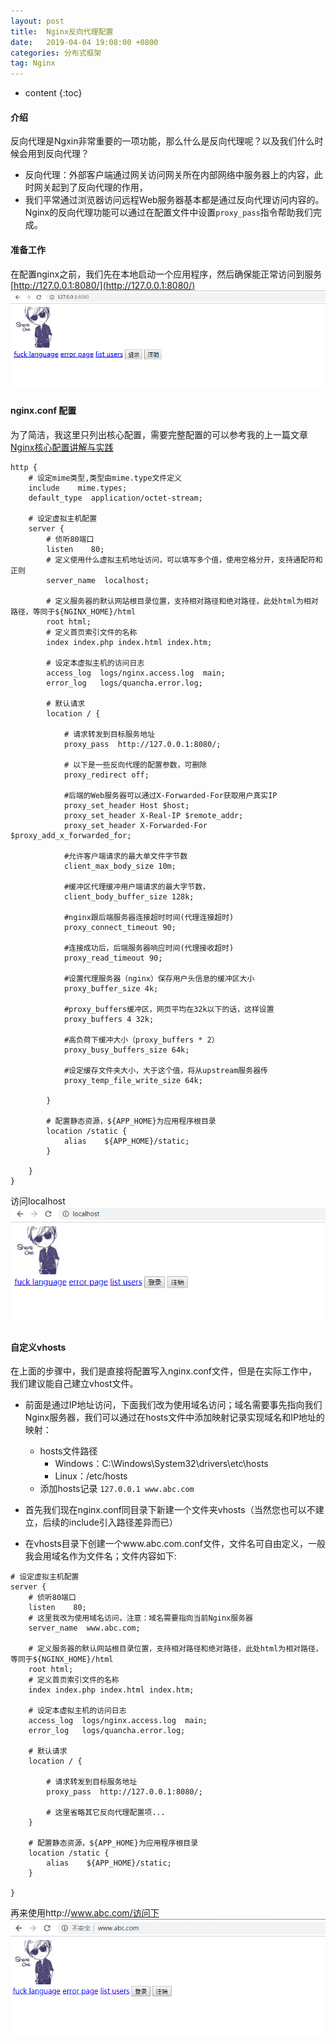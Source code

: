 ```yaml
---
layout: post
title:  Nginx反向代理配置
date:   2019-04-04 19:08:00 +0800
categories: 分布式框架
tag: Nginx
---
```


* content
{:toc}

#### 介绍
反向代理是Ngxin非常重要的一项功能，那么什么是反向代理呢？以及我们什么时候会用到反向代理？
* 反向代理：外部客户端通过网关访问网关所在内部网络中服务器上的内容，此时网关起到了反向代理的作用，
* 我们平常通过浏览器访问远程Web服务器基本都是通过反向代理访问内容的。
Nginx的反向代理功能可以通过在配置文件中设置`proxy_pass`指令帮助我们完成。


#### 准备工作
在配置nginx之前，我们先在本地启动一个应用程序，然后确保能正常访问到服务 [http://127.0.0.1:8080/](http://127.0.0.1:8080/)
![应用程序主页](/styles\images\nginx\3.png)


#### nginx.conf 配置
为了简洁，我这里只列出核心配置，需要完整配置的可以参考我的上一篇文章[Nginx核心配置讲解与实践](2019-03-28-Nginx核心配置讲解与实践.md)
```nginx
http {
    # 设定mime类型,类型由mime.type文件定义
    include    mime.types;
    default_type  application/octet-stream;

    # 设定虚拟主机配置
    server {
        # 侦听80端口
        listen    80;
        # 定义使用什么虚拟主机地址访问，可以填写多个值，使用空格分开，支持通配符和正则
        server_name  localhost;

        # 定义服务器的默认网站根目录位置，支持相对路径和绝对路径，此处html为相对路径，等同于${NGINX_HOME}/html
        root html;
        # 定义首页索引文件的名称
        index index.php index.html index.htm;

        # 设定本虚拟主机的访问日志
        access_log  logs/nginx.access.log  main;
        error_log   logs/quancha.error.log;

        # 默认请求
        location / {

            # 请求转发到目标服务地址
            proxy_pass  http://127.0.0.1:8080/;
            
            # 以下是一些反向代理的配置参数，可删除
            proxy_redirect off;

            #后端的Web服务器可以通过X-Forwarded-For获取用户真实IP
            proxy_set_header Host $host;
            proxy_set_header X-Real-IP $remote_addr;
            proxy_set_header X-Forwarded-For $proxy_add_x_forwarded_for;
            
            #允许客户端请求的最大单文件字节数
            client_max_body_size 10m; 
 
            #缓冲区代理缓冲用户端请求的最大字节数，
            client_body_buffer_size 128k;
 
            #nginx跟后端服务器连接超时时间(代理连接超时)
            proxy_connect_timeout 90;
 
            #连接成功后，后端服务器响应时间(代理接收超时)
            proxy_read_timeout 90;
 
            #设置代理服务器（nginx）保存用户头信息的缓冲区大小
            proxy_buffer_size 4k;
 
            #proxy_buffers缓冲区，网页平均在32k以下的话，这样设置
            proxy_buffers 4 32k;
 
            #高负荷下缓冲大小（proxy_buffers * 2）
            proxy_busy_buffers_size 64k; 
 
            #设定缓存文件夹大小，大于这个值，将从upstream服务器传
            proxy_temp_file_write_size 64k;    
 
        }
        
        # 配置静态资源，${APP_HOME}为应用程序根目录
        location /static {
            alias    ${APP_HOME}/static;
        }

    }
}
```
访问localhost
![](/styles\images\nginx\4.png)


#### 自定义vhosts
在上面的步骤中，我们是直接将配置写入nginx.conf文件，但是在实际工作中，我们建议能自己建立vhost文件。
* 前面是通过IP地址访问，下面我们改为使用域名访问；域名需要事先指向我们Nginx服务器，我们可以通过在hosts文件中添加映射记录实现域名和IP地址的映射：
    * hosts文件路径
        * Windows：C:\Windows\System32\drivers\etc\hosts
        * Linux：/etc/hosts
    * 添加hosts记录
    `127.0.0.1 www.abc.com`

* 首先我们现在nginx.conf同目录下新建一个文件夹vhosts（当然您也可以不建立，后续的include引入路径差异而已）
* 在vhosts目录下创建一个www.abc.com.conf文件，文件名可自由定义，一般我会用域名作为文件名；文件内容如下:
```nginx
# 设定虚拟主机配置
server {
    # 侦听80端口
    listen    80;
    # 这里我改为使用域名访问，注意：域名需要指向当前Nginx服务器
    server_name  www.abc.com;

    # 定义服务器的默认网站根目录位置，支持相对路径和绝对路径，此处html为相对路径，等同于${NGINX_HOME}/html
    root html;
    # 定义首页索引文件的名称
    index index.php index.html index.htm;

    # 设定本虚拟主机的访问日志
    access_log  logs/nginx.access.log  main;
    error_log   logs/quancha.error.log;

    # 默认请求
    location / {

        # 请求转发到目标服务地址
        proxy_pass  http://127.0.0.1:8080/;
        
        # 这里省略其它反向代理配置项...
    }
    
    # 配置静态资源，${APP_HOME}为应用程序根目录
    location /static {
        alias    ${APP_HOME}/static;
    }

}
```
再来使用http://www.abc.com/访问下
![](/styles\images\nginx\5.png)